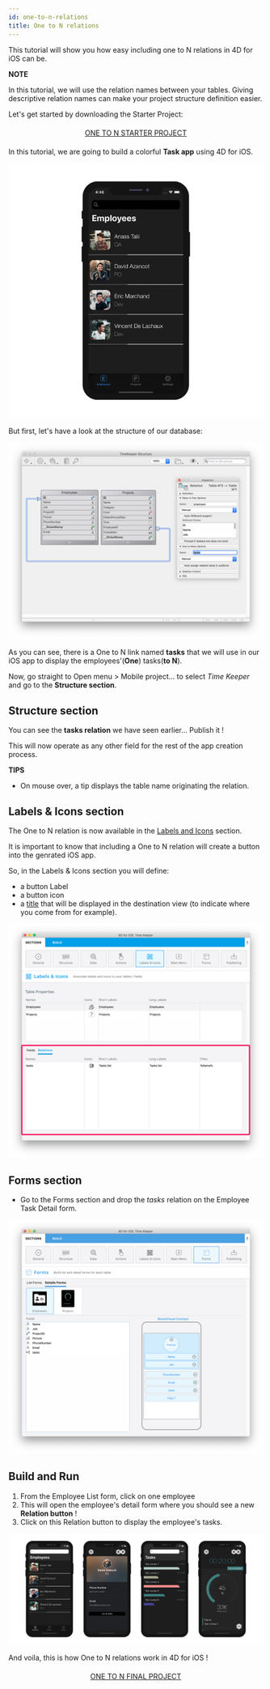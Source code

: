 ```yaml
---
id: one-to-n-relations
title: One to N relations
---
```


This tutorial will show you how easy including one to N relations in 4D for iOS can be.


<div markdown="1" class = "tips">

**NOTE**

In this tutorial, we will use the relation names between your tables.
Giving descriptive relation names can make your project structure definition easier.

</div>

Let's get started by downloading the Starter Project:

<div markdown="1" style="text-align: center; margin-top: 20px; margin-bottom: 20px">
<a class="button"
href="../assets/en/relations/TimeKeeper.4dbase.zip">ONE TO N STARTER PROJECT</a>
</div>

In this tutorial, we are going to build a colorful **Task app** using 4D for iOS.

![Task App Final result](assets/en/relations/4D-for-iOS-dark-mode-card-relation-ios-13.gif)

But first, let's have a look at the structure of our database:

![Select link from structure section](assets/en/relations/Database-1-to-N-relations-4D-for-iOS.png)

As you can see, there is a One to N link named **tasks** that we will use in our iOS app to display the employees'(**One**) tasks(**to N**).

Now, go straight to Open menu > Mobile project... to select *Time Keeper* and go to the **Structure section**.

## Structure section

You can see the **tasks relation** we have seen earlier... Publish it !

This will now operate as any other field for the rest of the app creation process.

<div markdown="1" class = "tips">

**TIPS**

* On mouse over, a tip displays the table name originating the relation.

</div>

## Labels & Icons section

The One to N relation is now available in the [Labels and Icons](labels-and-icons.html) section.

It is important to know that including a One to N relation will create a button into the genrated iOS app.

So, in the Labels & Icons section you will define:

* a button Label
* a button icon
* a [title](one-to-n-relations-title-definition.html) that will be displayed in the destination view (to indicate where you come from for example).

![Labels & Icons section Relations properties](assets/en/project-editor/Relations-properties-Labels-icons-section-4D-for-iOS.png)

## Forms section

* Go to the Forms section and drop the *tasks* relation on the Employee Task Detail form.

![Related field in Forms section](assets/en/relations/1-to-n-relations-forms-section.png)

## Build and Run

1. From the Employee List form, click on one employee 
2. This will open the employee's detail form where you should see a new **Relation button** !
3. Click on this Relation button to display the employee's tasks. 

![Related field in Forms section](assets/en/relations/One-to-n-relations-task-ios-app.png)

And voila, this is how One to N relations work in 4D for iOS !

<div markdown="1" style="text-align: center; margin-top: 20px; margin-bottom: 20px">
<a class="button"
href="../assets/en/relations/TimeKeeper.4dbase.zip">ONE TO N FINAL PROJECT</a>
</div>
